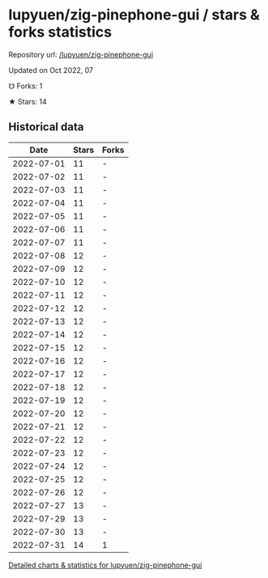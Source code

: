 # lupyuen/zig-pinephone-gui / stars & forks statistics

Repository url: [/lupyuen/zig-pinephone-gui](https://github.com/lupyuen/zig-pinephone-gui)

Updated on Oct 2022, 07

☋ Forks: 1

★ Stars: 14

## Historical data
| Date | Stars | Forks |
|------|-------|-------|
| 2022-07-01 | 11 | - | 
| 2022-07-02 | 11 | - | 
| 2022-07-03 | 11 | - | 
| 2022-07-04 | 11 | - | 
| 2022-07-05 | 11 | - | 
| 2022-07-06 | 11 | - | 
| 2022-07-07 | 11 | - | 
| 2022-07-08 | 12 | - | 
| 2022-07-09 | 12 | - | 
| 2022-07-10 | 12 | - | 
| 2022-07-11 | 12 | - | 
| 2022-07-12 | 12 | - | 
| 2022-07-13 | 12 | - | 
| 2022-07-14 | 12 | - | 
| 2022-07-15 | 12 | - | 
| 2022-07-16 | 12 | - | 
| 2022-07-17 | 12 | - | 
| 2022-07-18 | 12 | - | 
| 2022-07-19 | 12 | - | 
| 2022-07-20 | 12 | - | 
| 2022-07-21 | 12 | - | 
| 2022-07-22 | 12 | - | 
| 2022-07-23 | 12 | - | 
| 2022-07-24 | 12 | - | 
| 2022-07-25 | 12 | - | 
| 2022-07-26 | 12 | - | 
| 2022-07-27 | 13 | - | 
| 2022-07-29 | 13 | - | 
| 2022-07-30 | 13 | - | 
| 2022-07-31 | 14 | 1 | 


[Detailed charts & statistics for lupyuen/zig-pinephone-gui](https://reviewgithub.com/rep/lupyuen/zig-pinephone-gui)
